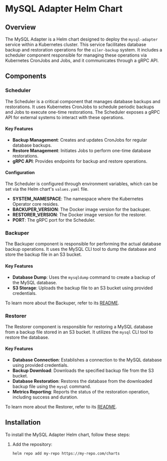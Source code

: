 # MySQL Adapter Helm Chart

## Overview

The MySQL Adapter is a Helm chart designed to deploy the `mysql-adapter` service within a Kubernetes cluster. This service facilitates database backup and restoration operations for the `oiler-backup` system. It includes a scheduler component responsible for managing these operations via Kubernetes CronJobs and Jobs, and it communicates through a gRPC API.

## Components

### Scheduler

The Scheduler is a critical component that manages database backups and restorations. It uses Kubernetes CronJobs to schedule periodic backups and Jobs to execute one-time restorations. The Scheduler exposes a gRPC API for external systems to interact with these operations.

#### Key Features

- **Backup Management**: Creates and updates CronJobs for regular database backups.
- **Restore Management**: Initiates Jobs to perform one-time database restorations.
- **gRPC API**: Provides endpoints for backup and restore operations.

#### Configuration

The Scheduler is configured through environment variables, which can be set via the Helm chart's `values.yaml` file.

- **SYSTEM_NAMESPACE**: The namespace where the Kubernetes Operator core resides.
- **BACKUPER_VERSION**: The Docker image version for the backuper.
- **RESTORER_VERSION**: The Docker image version for the restorer.
- **PORT**: The gRPC port for the Scheduler.

### Backuper

The Backuper component is responsible for performing the actual database backup operations. It uses the MySQL CLI tool to dump the database and store the backup file in an S3 bucket.

#### Key Features

- **Database Dump**: Uses the `mysqldump` command to create a backup of the MySQL database.
- **S3 Storage**: Uploads the backup file to an S3 bucket using provided credentials.

To learn more about the Backuper, refer to its [README](/backuper/README.md).

### Restorer

The Restorer component is responsible for restoring a MySQL database from a backup file stored in an S3 bucket. It utilizes the `mysql` CLI tool to restore the database.

#### Key Features

- **Database Connection**: Establishes a connection to the MySQL database using provided credentials.
- **Backup Download**: Downloads the specified backup file from the S3 bucket.
- **Database Restoration**: Restores the database from the downloaded backup file using the `mysql` command.
- **Metrics Reporting**: Reports the status of the restoration operation, including success and duration.

To learn more about the Restorer, refer to its [README](/restorer/README.md).

## Installation

To install the MySQL Adapter Helm chart, follow these steps:

1. Add the repository:
   ```bash
   helm repo add my-repo https://my-repo.com/charts